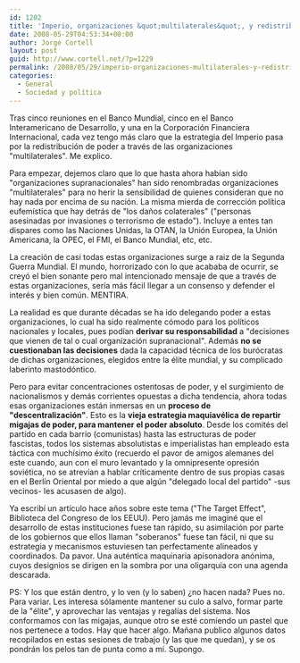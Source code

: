```yaml
---
id: 1202
title: 'Imperio, organizaciones &quot;multilaterales&quot;, y redistribución de poder'
date: 2008-05-29T04:53:34+00:00
author: Jorge Cortell
layout: post
guid: http://www.cortell.net/?p=1229
permalink: /2008/05/29/imperio-organizaciones-multilaterales-y-redistribucion-de-poder/
categories:
  - General
  - Sociedad y polí­tica
---
```

Tras cinco reuniones en el Banco Mundial, cinco en el Banco Interamericano de Desarrollo, y una en la Corporación Financiera Internacional, cada vez tengo más claro que la estrategia del Imperio pasa por la redistribución de poder a través de las organizaciones "multilaterales". Me explico.

Para empezar, dejemos claro que lo que hasta ahora habían sido "organizaciones supranacionales" han sido renombradas organizaciones "multilaterales" para no herir la sensibilidad de quienes consideran que no hay nada por encima de su nación. La misma mierda de corrección política eufemística que hay detrás de "los daños colaterales" ("personas asesinadas por invasiones o terrorismo de estado"). Incluye a entes tan dispares como las Naciones Unidas, la OTAN, la Unión Europea, la Unión Americana, la OPEC, el FMI, el Banco Mundial, etc, etc.

La creación de casi todas estas organizaciones surge a raiz de la Segunda Guerra Mundial. El mundo, horrorizado con lo que acababa de ocurrir, se creyó el bien sonante pero mal intencionado mensaje de que a través de estas organizaciones, sería más fácil llegar a un consenso y defender el interés y bien común. MENTIRA.

La realidad es que durante décadas se ha ido delegando poder a estas organizaciones, lo cual ha sido realmente cómodo para los políticos nacionales y locales, pues podían **derivar su responsabilidad** a "decisiones que vienen de tal o cual organización supranacional". Además **no se cuestionaban las decisiones** dada la capacidad técnica de los burócratas de dichas organizaciones, elegidos entre la élite mundial, y su complicado laberinto mastodóntico.

Pero para evitar concentraciones ostentosas de poder, y el surgimiento de nacionalismos y demás corrientes opuestas a dicha tendencia, ahora todas esas organizaciones están inmersas en un **proceso de "descentralización"**. Esto es la **vieja estrategia maquiavélica de repartir migajas de poder, para mantener el poder absoluto**. Desde los comités del partido en cada barrio (comunistas) hasta las estructuras de poder fascistas, todos los sistemas absolutistas e imperialistas han empleado esta táctica con muchísimo éxito (recuerdo el pavor de amigos alemanes del este cuando, aun con el muro levantado y la omnipresente opresión soviética, no se atrevían a hablar críticamente dentro de sus propias casas en el Berlín Oriental por miedo a que algún "delegado local del partido" -sus vecinos- les acusasen de algo).

Ya escribí un artículo hace años sobre este tema ("The Target Effect", Biblioteca del Congreso de los EEUU). Pero jamás me imaginé que el desarrollo de estas instituciones fuese tan rápido, su asimilación por parte de los gobiernos que ellos llaman "soberanos" fuese tan fácil, ni que su estrategia y mecanismos estuviesen tan perfectamente alineados y coordinados. Da pavor. Una auténtica maquinaria apisonadora anónima, cuyos designios se dirigen en la sombra por una oligarquía con una agenda descarada.

PS: Y los que están dentro, y lo ven (y lo saben) ¿no hacen nada? Pues no. Para variar. Les interesa sólamente mantener su culo a salvo, formar parte de la "élite", y aprovechar las ventajas y regalías del sistema. Nos conformamos con las migajas, aunque otro se esté comiendo un pastel que nos pertenece a todos. Hay que hacer algo. Mañana publico algunos datos recopilados en estas sesiones de trabajo (y las que me quedan), y se os pondrán los pelos tan de punta como a mí. Supongo.